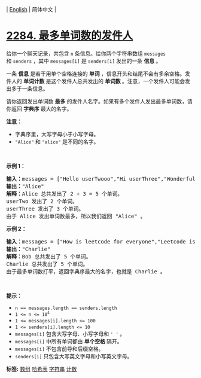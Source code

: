 | [English](README_EN.md) | 简体中文 |

# [2284. 最多单词数的发件人](https://leetcode.cn/problems/sender-with-largest-word-count)
<p>给你一个聊天记录，共包含 <code>n</code>&nbsp;条信息。给你两个字符串数组&nbsp;<code>messages</code> 和&nbsp;<code>senders</code>&nbsp;，其中&nbsp;<code>messages[i]</code>&nbsp;是&nbsp;<code>senders[i]</code>&nbsp;发出的一条&nbsp;<strong>信息</strong>&nbsp;。</p>

<p>一条 <strong>信息</strong>&nbsp;是若干用单个空格连接的 <strong>单词</strong>&nbsp;，信息开头和结尾不会有多余空格。发件人的 <strong>单词计数</strong>&nbsp;是这个发件人总共发出的 <strong>单词数</strong>&nbsp;。注意，一个发件人可能会发出多于一条信息。</p>

<p>请你返回发出单词数 <strong>最多</strong>&nbsp;的发件人名字。如果有多个发件人发出最多单词数，请你返回 <strong>字典序</strong>&nbsp;最大的名字。</p>

<p><strong>注意：</strong></p>

<ul>
	<li>字典序里，大写字母小于小写字母。</li>
	<li><code>"Alice"</code> 和&nbsp;<code>"alice"</code>&nbsp;是不同的名字。</li>
</ul>

<p>&nbsp;</p>

<p><strong>示例 1：</strong></p>

<pre><b>输入：</b>messages = ["Hello userTwooo","Hi userThree","Wonderful day Alice","Nice day userThree"], senders = ["Alice","userTwo","userThree","Alice"]
<b>输出：</b>"Alice"
<b>解释：</b>Alice 总共发出了 2 + 3 = 5 个单词。
userTwo 发出了 2 个单词。
userThree 发出了 3 个单词。
由于 Alice 发出单词数最多，所以我们返回 "Alice" 。
</pre>

<p><strong>示例 2：</strong></p>

<pre><b>输入：</b>messages = ["How is leetcode for everyone","Leetcode is useful for practice"], senders = ["Bob","Charlie"]
<b>输出：</b>"Charlie"
<b>解释：</b>Bob 总共发出了 5 个单词。
Charlie 总共发出了 5 个单词。
由于最多单词数打平，返回字典序最大的名字，也就是 Charlie 。</pre>

<p>&nbsp;</p>

<p><strong>提示：</strong></p>

<ul>
	<li><code>n == messages.length == senders.length</code></li>
	<li><code>1 &lt;= n &lt;= 10<sup>4</sup></code></li>
	<li><code>1 &lt;= messages[i].length &lt;= 100</code></li>
	<li><code>1 &lt;= senders[i].length &lt;= 10</code></li>
	<li><code>messages[i]</code>&nbsp;包含大写字母、小写字母和&nbsp;<code>' '</code>&nbsp;。</li>
	<li><code>messages[i]</code>&nbsp;中所有单词都由 <strong>单个空格</strong>&nbsp;隔开。</li>
	<li><code>messages[i]</code>&nbsp;不包含前导和后缀空格。</li>
	<li><code>senders[i]</code>&nbsp;只包含大写英文字母和小写英文字母。</li>
</ul>

**标签:**  [数组](https://leetcode.cn/tag/array) [哈希表](https://leetcode.cn/tag/hash-table) [字符串](https://leetcode.cn/tag/string) [计数](https://leetcode.cn/tag/counting) 